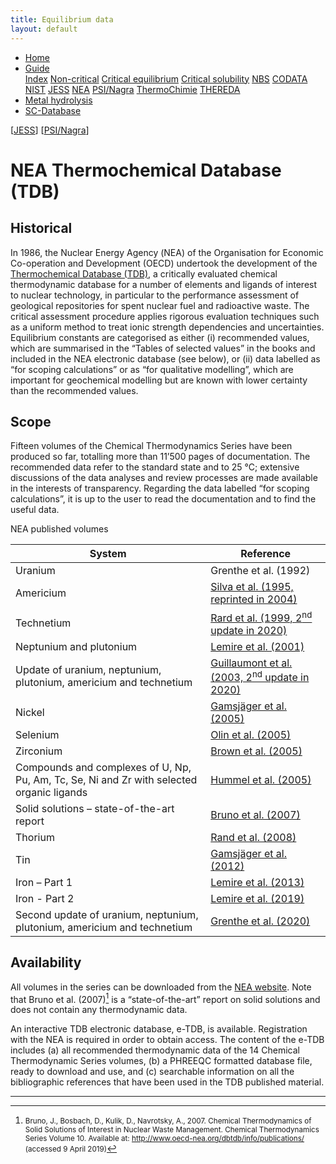 ```yaml
---
title: Equilibrium data
layout: default
---
```

<ul>
  <li><a href="/">Home</a></li>
  <li class="dropdown">
    <a href="javascript:void(0)" class="dropbtn" class="active">Guide</a>
    <div class="dropdown-content">
      <a href="index.html">Index</a>
      <a href="noncritical.html">Non-critical</a>
      <a href="critical-equilibrium.html">Critical equilibrium</a>
      <a href="critical-solubility.html">Critical solubility</a>
      <a href="NBS.html">NBS</a>
      <a href="CODATA.html">CODATA</a>
      <a href="NIST.html">NIST</a>
      <a href="JESS.html">JESS</a>
      <a class="active" href="NEA.html">NEA</a>
      <a href="PSI.html">PSI/Nagra</a>
      <a href="thermochimie.html">ThermoChimie</a>
      <a href="THEREDA.html">THEREDA</a>
    </div>
  </li>
  <li><a href="/cost-nectar.html">Metal hydrolysis</a></li>
  <li><a href="/sc-database.html">SC-Database</a></li>
</ul>

[[JESS](JESS.html)] [[PSI/Nagra](PSI.html)]

# NEA Thermochemical Database (TDB)

## Historical

In 1986, the Nuclear Energy Agency (ΝΕΑ) of the Organisation for Economic Co-operation and Development (OECD) undertook the development of the <a  href="https://www.oecd-nea.org/dbtdb/" target="_blank" rel="noopener">Thermochemical Database (TDB)</a>, a critically evaluated chemical thermodynamic database for a number of elements and ligands of interest to nuclear technology, in particular to the performance assessment of geological repositories for spent nuclear fuel and radioactive waste. The critical assessment procedure applies rigorous evaluation techniques such as a uniform method to treat ionic strength dependencies and uncertainties. Equilibrium constants are categorised as either (i) recommended values, which are summarised in the “Tables of selected values” in the books and included in the NEA electronic database (see below), or (ii) data labelled as “for scoping calculations” or as “for qualitative modelling”, which are important for geochemical modelling but are known with lower certainty than the recommended values.

## Scope

Fifteen volumes of the Chemical Thermodynamics Series have been produced so far, totalling more than 11’500 pages of documentation. The recommended data refer to the standard state and to 25 °C; extensive discussions of the data analyses and review processes are made available in the interests of transparency. Regarding the data labelled “for scoping calculations”, it is up to the user to read the documentation and to find the useful data.

NEA published volumes

| System   | Reference |
| ----------------      | --------- |
| Uranium |	Grenthe et al. (1992) |
| Americium |	[Silva et al. (1995, reprinted in 2004)](https://www.oecd-nea.org/jcms/pl_13706/chemical-thermodynamics-of-americium-reprint) |
| Technetium |	[Rard et al. (1999, 2<sup>nd</sup> update in 2020)](https://www.oecd-nea.org/jcms/pl_37388/chemical-thermodynamics-of-technetium) |
| Neptunium and plutonium |	[Lemire et al. (2001)](https://www.oecd-nea.org/jcms/pl_13530/chemical-thermodynamics-of-neptunium-and-plutonium) |
| Update of uranium, neptunium, plutonium, americium and technetium	| [Guillaumont et al. (2003, 2<sup>nd</sup> update in 2020)](https://www.oecd-nea.org/jcms/pl_37389/update-on-the-chemical-thermodynamics-of-uranium-neptunium-plutonium-americium-and-technetium) |
| Nickel |	[Gamsjäger et al. (2005)](https://www.oecd-nea.org/jcms/pl_37415/chemical-thermodynamics-of-nickel) |
| Selenium |	[Olin et al. (2005)](https://www.oecd-nea.org/jcms/pl_37421/chemical-thermodynamics-of-selenium) |
| Zirconium |	[Brown et al. (2005)](https://www.oecd-nea.org/jcms/pl_37426/chemical-thermodynamics-of-zirconium) |
| Compounds and complexes of U, Np, Pu, Am, Tc, Se, Ni and Zr with selected organic ligands |	[Hummel et al. (2005)](https://www.oecd-nea.org/jcms/pl_37427/chemical-thermodynamics-of-compounds-and-complexes-of-u-np-pu-am-tc-se-ni-and-zr-with-selected-organic-ligands) |
| Solid solutions – state-of-the-art report |	[Bruno et al. (2007)](https://www.oecd-nea.org/jcms/pl_14272/chemical-thermodynamics-of-solid-solutions-of-interest-in-nuclear-waste-management) |
| Thorium |	[Rand et al. (2008)](https://www.oecd-nea.org/jcms/pl_14270/chemical-thermodynamics-of-thorium) |
| Tin |	[Gamsjäger et al. (2012)](https://www.oecd-nea.org/jcms/pl_14372/chemical-thermodynamics-of-tin) |
| Iron – Part 1	| [Lemire et al. (2013)](https://www.oecd-nea.org/jcms/pl_14374/chemical-thermodynamics-of-iron-part-1) |
| Iron - Part 2 | [Lemire et al. (2019)](https://www.oecd-nea.org/jcms/pl_22611/chemical-thermodynamics-of-iron-part-2) |
| Second update of uranium, neptunium, plutonium, americium and technetium | [Grenthe et al. (2020)](https://www.oecd-nea.org/jcms/pl_46643/second-update-on-the-chemical-thermodynamics-of-u-np-pu-am-and-tc) |


## Availability

All volumes in the series can be downloaded from the <a  href="https://www.oecd-nea.org/dbtdb/info/publications" target="_blank" rel="noopener">NEA website</a>. Note that Bruno et al. (2007)[^1] is a “state-of-the-art” report on solid solutions and does not contain any thermodynamic data.

An interactive TDB electronic database, e-TDB, is available. Registration with the NEA is required in order to obtain access. The content of the e-TDB includes (a) all recommended thermodynamic data of the 14 Chemical Thermodynamic Series volumes, (b) a PHREEQC formatted database file, ready to download and use, and (c) searchable information on all the bibliographic references that have been used in the TDB published material. 

---

[^1]: <small>Bruno, J., Bosbach, D., Kulik, D., Navrotsky, A., 2007. Chemical Thermodynamics of Solid Solutions of Interest in Nuclear Waste Management. Chemical Thermodynamics Series Volume 10. Available at: http://www.oecd-nea.org/dbtdb/info/publications/ (accessed 9 April 2019)</small>
